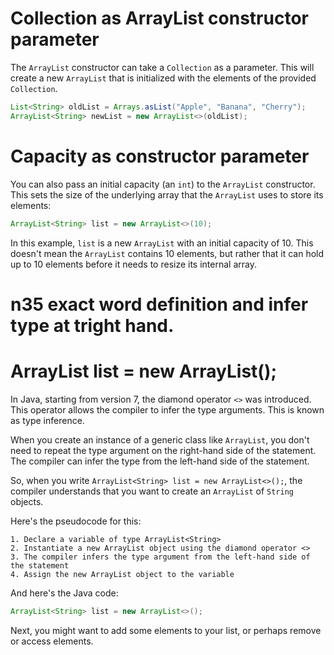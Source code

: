 # Collection as ArrayList constructor parameter

The `ArrayList` constructor can take a `Collection` as a parameter. 
This will create a new `ArrayList` that is initialized with the elements of the provided `Collection`.

```java
List<String> oldList = Arrays.asList("Apple", "Banana", "Cherry");
ArrayList<String> newList = new ArrayList<>(oldList);
```

# Capacity as constructor parameter

You can also pass an initial capacity (an `int`) to the `ArrayList` constructor. This sets the size of the underlying array that the `ArrayList` uses to store its elements:

```java
ArrayList<String> list = new ArrayList<>(10);
```

In this example, `list` is a new `ArrayList` with an initial capacity of 10. This doesn't mean the `ArrayList` contains 10 elements, but rather that it can hold up to 10 elements before it needs to resize its internal array.

# n35 exact word definition and infer type at tright hand.
# ArrayList<String> list = new ArrayList<String>();

In Java, starting from version 7, the diamond operator `<>` was introduced. This operator allows the compiler to infer the type arguments. This is known as type inference. 

When you create an instance of a generic class like `ArrayList`, you don't need to repeat the type argument on the right-hand side of the statement. The compiler can infer the type from the left-hand side of the statement. 

So, when you write `ArrayList<String> list = new ArrayList<>();`, the compiler understands that you want to create an `ArrayList` of `String` objects.

Here's the pseudocode for this:

```
1. Declare a variable of type ArrayList<String>
2. Instantiate a new ArrayList object using the diamond operator <>
3. The compiler infers the type argument from the left-hand side of the statement
4. Assign the new ArrayList object to the variable
```

And here's the Java code:

```java
ArrayList<String> list = new ArrayList<>();
```

Next, you might want to add some elements to your list, or perhaps remove or access elements.